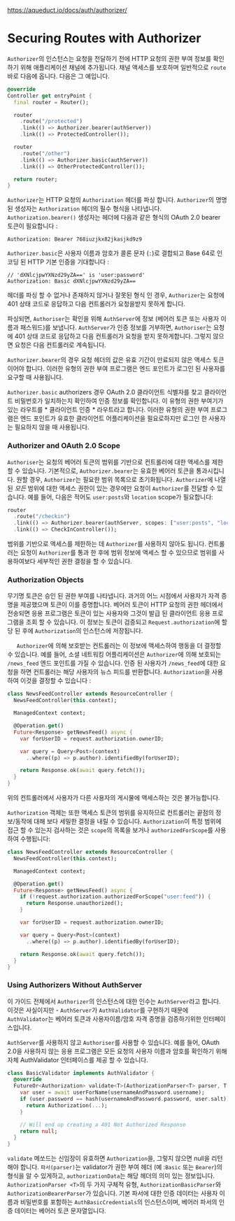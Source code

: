 https://aqueduct.io/docs/auth/authorizer/

# Securing Routes with Authorizer

`Authorizer`의 인스턴스는 요청을 전달하기 전에 HTTP 요청의 권한 부여 정보를 확인하기 위해 애플리케이션 채널에 추가됩니다. 채널 액세스를 보호하며 일반적으로 `route` 바로 다음에 옵니다. 다음은 그 예입니다.

```dart
@override
Controller get entryPoint {
  final router = Router();

  router
    .route("/protected")
    .link(() => Authorizer.bearer(authServer))
    .link(() => ProtectedController());

  router
    .route("/other")
    .link(() => Authorizer.basic(authServer))
    .link(() => OtherProtectedController());

  return router;
}
```

`Authorizer`는 HTTP 요청의 `Authorization` 헤더를 파싱 합니다. `Authorizer`의 명명 된 생성자는 `Authorization` 헤더의 필수 형식을 나타냅니다. `Authorization.bearer()` 생성자는 헤더에 다음과 같은 형식의 OAuth 2.0 bearer 토큰이 필요합니다 :

```
Authorization: Bearer 768iuzjkx82jkasjkd9z9
```

`Authorizer.basic`은 사용자 이름과 암호가 콜론 문자 (`:`)로 결합되고 Base 64로 인코딩 된 HTTP 기본 인증을 기대합니다 :

```
// 'dXNlcjpwYXNzd29yZA==' is 'user:password'
Authorization: Basic dXNlcjpwYXNzd29yZA==
```

헤더를 파싱 할 수 없거나 존재하지 않거나 잘못된 형식 인 경우, `Authorizer`는 요청에 401 상태 코드로 응답하고 다음 컨트롤러가 요청을받지 못하게 합니다.

파싱되면, `Authoriser`는 확인을 위해 `AuthServer`에 정보 (베어러 토큰 또는 사용자 이름과 패스워드)를 보냅니다. `AuthServer`가 인증 정보를 거부하면, `Authoriser`는 요청에 401 상태 코드로 응답하고 다음 컨트롤러가 요청을 받지 못하게합니다. 그렇지 않으면 요청은 다음 컨트롤러로 계속됩니다.

`Authorizer.bearer`의 경우 요청 헤더의 값은 유효 기간이 만료되지 않은 액세스 토큰이어야 합니다. 이러한 유형의 권한 부여 프로그램은 엔드 포인트가 로그인 된 사용자를 요구할 때 사용됩니다.

`Authorizer.basic` authorizers 경우 OAuth 2.0 클라이언트 식별자를 찾고 클라이언트 비밀번호가 일치하는지 확인하여 인증 정보를 확인합니다. 이 유형의 권한 부여기가 있는 라우트를 * 클라이언트 인증 * 라우트라고 합니다. 이러한 유형의 권한 부여 프로그램은 엔드 포인트가 유효한 클라이언트 어플리케이션을 필요로하지만 로그인 한 사용자는 필요하지 않을 때 사용됩니다.

### Authorizer and OAuth 2.0 Scope

`Authoriser`는 요청의 베어러 토큰의 범위를 기반으로 컨트롤러에 대한 액세스를 제한 할 수 있습니다. 기본적으로, `Authorizer.bearer`는 유효한 베어러 토큰을 통과시킵니다. 원할 경우, `Authorizer`는 필요한 범위 목록으로 초기화됩니다. `Authorizer`에 나열된 *모든* 범위에 대한 액세스 권한이 있는 경우에만 요청이 `Authorizer`를 전달할 수 있습니다. 예를 들어, 다음은 적어도 `user:posts`와 `location` scope가 필요합니다:

```dart
router
  .route("/checkin")
  .link(() => Authorizer.bearer(authServer, scopes: ["user:posts", "location"]))
  .link(() => CheckInController());
```

범위를 기반으로 액세스를 제한하는 데 `Authorizer`를 사용하지 않아도 됩니다. 컨트롤러는 요청이 `Authorizer`를 통과 한 후에 범위 정보에 액세스 할 수 있으므로 범위를 사용하여보다 세부적인 권한 결정을 할 수 있습니다.

### Authorization Objects

무기명 토큰은 승인 된 권한 부여를 나타냅니다. 과거의 어느 시점에서 사용자가 자격 증명을 제공했으며 토큰이 이를 증명합니다. 베어러 토큰이 HTTP 요청의 권한 헤더에서 전송되면 응용 프로그램은 토큰이 있는 사용자와 그것이 발급 된 클라이언트 응용 프로그램을 조회 할 수 있습니다. 이 정보는 토큰이 검증되고 `Request.authorization`에 할당 된 후에 `Authorization`의 인스턴스에 저장됩니다.

`	Authorizer`에 의해 보호받는 컨트롤러는 이 정보에 액세스하여 행동을 더 결정할 수 있습니다. 예를 들어, 소셜 네트워킹 어플리케이션은 `Authorizer`에 의해 보호되는 `/news_feed` 엔드 포인트를 가질 수 있습니다. 인증 된 사용자가 `/news_feed`에 대한 요청을 하면 컨트롤러는 해당 사용자의 뉴스 피드를 반환합니다. `Authorization`을 사용하여 이것을 결정할 수 있습니다 :

```dart
class NewsFeedController extends ResourceController {
  NewsFeedController(this.context);

  ManagedContext context;

  @Operation.get()
  Future<Response> getNewsFeed() async {
    var forUserID = request.authorization.ownerID;

    var query = Query<Post>(context)
      ..where((p) => p.author).identifiedBy(forUserID);

    return Response.ok(await query.fetch());
  }
}
```

위의 컨트롤러에서 사용자가 다른 사용자의 게시물에 액세스하는 것은 불가능합니다.

`Authorization` 객체는 또한 액세스 토큰의 범위를 유지하므로 컨트롤러는 끝점의 정보/동작에 대해 보다 세밀한 결정을 내릴 수 있습니다. `Authorization`이 특정 범위에 접근 할 수 있는지 검사하는 것은 `scope`의 목록을 보거나 `authorizedForScope`를 사용하여 수행됩니다:

```dart
class NewsFeedController extends ResourceController {
  NewsFeedController(this.context);

  ManagedContext context;

  @Operation.get()
  Future<Response> getNewsFeed() async {
    if (!request.authorization.authorizedForScope("user:feed")) {
      return Response.unauthorized();
    }

    var forUserID = request.authorization.ownerID;

    var query = Query<Post>(context)
      ..where((p) => p.author).identifiedBy(forUserID);

    return Response.ok(await query.fetch());
  }
}
```

### Using Authorizers Without AuthServer

이 가이드 전체에서 `Authorizer`의 인스턴스에 대한 인수는 `AuthServer`라고 합니다. 이것은 사실이지만 - `AuthServer`가 `AuthValidator`를 구현하기 때문에 `AuthValidator`는 베어러 토큰과 사용자이름/암호 자격 증명을 검증하기위한 인터페이스입니다.

`AuthServer`를 사용하지 않고 `Authoriser`를 사용할 수 있습니다. 예를 들어, OAuth 2.0을 사용하지 않는 응용 프로그램은 모든 요청의 사용자 이름과 암호를 확인하기 위해 자체 AuthValidator 인터페이스를 제공 할 수 있습니다.

```dart
class BasicValidator implements AuthValidator {
  @override
  FutureOr<Authorization> validate<T>(AuthorizationParser<T> parser, T authorizationData, {List<AuthScope> requiredScope}) {}
    var user = await userForName(usernameAndPassword.username);
    if (user.password == hash(usernameAndPassword.password, user.salt)) {
      return Authorization(...);
    }

    // Will end up creating a 401 Not Authorized Response
    return null;
  }
}
```

`validate` 메쏘드는 신임장이 유효하면 `Authorization`을, 그렇지 않으면 null을 리턴해야 합니다. `파서(parser)`는 validator가 권한 부여 헤더 (예 :`Basic` 또는 `Bearer`)의 형식을 알 수 있게하고, `authorizationData`는 해당 헤더의 의미 있는 정보입니다. `AuthorizationParser <T>`의 두 가지 구체적 유형, `AuthorizationBasicParser`와 `AuthorizationBearerParser`가 있습니다. 기본 파서에 대한 인증 데이터는 사용자 이름과 비밀번호를 포함하는 `AuthBasicCredentials`의 인스턴스이며, 베어러 파서의 인증 데이터는 베어러 토큰 문자열입니다.